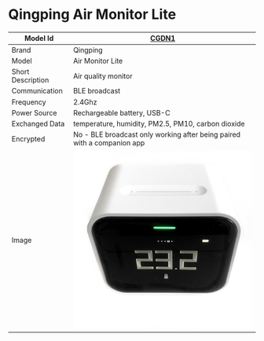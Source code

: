 # Qingping Air Monitor Lite

|Model Id|[CGDN1](https://github.com/theengs/decoder/blob/development/src/devices/CGDN1_json.h)|
|-|-|
|Brand|Qingping|
|Model|Air Monitor Lite|
|Short Description|Air quality monitor|
|Communication|BLE broadcast|
|Frequency|2.4Ghz|
|Power Source|Rechargeable battery, USB-C|
|Exchanged Data|temperature, humidity, PM2.5, PM10, carbon dioxide|
|Encrypted|No - BLE broadcast only working after being paired with a companion app|
|Image|![CGDN1](./../img/CGDN1.png)|
